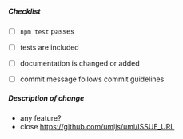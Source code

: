 <!--
Thank you for your pull request. Please review the below requirements.
Bug fixes and new features should include tests.
Contributors guide: https://github.com/umijs/umi/blob/master/CONTRIBUTING.md

感谢您贡献代码。请确认下列 checklist 的完成情况。
Bug 修复和新功能必须包含测试。
Contributors guide: https://github.com/umijs/umi/blob/master/CONTRIBUTING.md
-->

##### Checklist

<!-- Remove items that do not apply. For completed items, change [ ] to [x]. -->

- [ ] `npm test` passes
- [ ] tests are included
- [ ] documentation is changed or added
- [ ] commit message follows commit guidelines


##### Description of change

<!-- Provide a description of the change below this comment. -->

- any feature?
- close https://github.com/umijs/umi/ISSUE_URL
